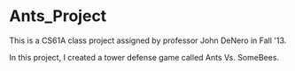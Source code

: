 Ants_Project
============
This is a CS61A class project assigned by professor John DeNero in Fall '13.

In this project, I created a tower defense game called Ants Vs. SomeBees.
